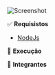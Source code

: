 ![Screenshot](Projeto.png)

&#9989; <b>Requisistos</b>

* [NodeJs](https://spark.meta.com/download/)


&#128221; <b>Execução</b>



&#128101; <b>Integrantes</b>
